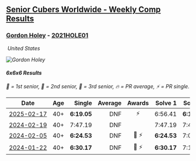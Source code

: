 <style>table {white-space: nowrap;}</style>
<link rel="stylesheet" type="text/css" href="/scw-comp/css/flags.css" />

## [Senior Cubers Worldwide - Weekly Comp Results](/scw-comp/results/)
### [Gordon Holey](README.md) - [2021HOLE01](https://www.worldcubeassociation.org/persons/2021HOLE01?event=666)

<i class="flag flag-US" />&nbsp;United States

![Gordon Holey](1642020105.jpg)

#### 6x6x6 Results

<span style="white-space: nowrap;">🥇 = 1st senior</span>, <span style="white-space: nowrap;">🥈 = 2nd senior</span>, <span style="white-space: nowrap;">🥉 = 3rd senior</span>, <span style="white-space: nowrap;">🔥 = PR average</span>, <span style="white-space: nowrap;">⚡ = PR single</span>.

| Date | Age | Single | Average | Awards | Solve 1 | Solve 2 | Solve 3 | Video |
| :--: | :--: | --: | --: | :--: | --: | --: | --: | :-- |
| [2025-02-17](../../results/2025-02-17/666.md) | 40+ | **6:19.05** | DNF | ⚡ | 6:56.41 | **6:19.05** | DNS | [Desktop](https://www.facebook.com/766997877/videos/2304456703259743) / [Mobile](https://m.facebook.com/766997877/videos/2304456703259743) |
| [2024-02-19](../../results/2024-02-19/666.md) | 40+ | 7:47.19 | DNF |  | 7:47.19 | 7:48.82 | DNS | [Desktop](https://www.facebook.com/766997877/videos/1124793055372623) / [Mobile](https://m.facebook.com/766997877/videos/1124793055372623) |
| [2024-02-05](../../results/2024-02-05/666.md) | 40+ | **6:24.53** | DNF | 🥈 ⚡ | **6:24.53** | 7:09.79 | DNS | [Desktop](https://www.facebook.com/766997877/videos/676886614657174) / [Mobile](https://m.facebook.com/766997877/videos/676886614657174) |
| [2024-01-22](../../results/2024-01-22/666.md) | 40+ | **6:30.17** | DNF | 🥈 ⚡ | **6:30.17** | 7:11.48 | DNS | [Desktop](https://www.facebook.com/766997877/videos/409583814976419) / [Mobile](https://m.facebook.com/766997877/videos/409583814976419) |


<!-- Global site tag (gtag.js) - Google Analytics -->
<script async src="https://www.googletagmanager.com/gtag/js?id=UA-86348435-3"></script>
<script>window.dataLayer = window.dataLayer || []; function gtag() {dataLayer.push(arguments);} gtag('js', new Date()); gtag('config', 'UA-86348435-3');</script>
